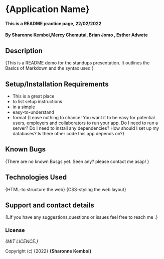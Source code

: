 # {Application Name} <!--h1-->
#### This is a README practice page, 22/02/2022
#### By **Sharonne Kemboi,Mercy Chemutai, Brian Jomo , Esther Adwete**
## Description<!--h2-->
{This is a README demo for the standups presentation. It outlines the Basics of Markdown and the syntax used }
## Setup/Installation Requirements
* This is a great place
* to list setup instructions
* in a simple
* easy-to-understand
* format
{Leave nothing to chance! You want it to be easy for potential users, employers and collaborators to run your app. Do I need to run a server? Do I need to install any dependencies? How should I set up my databases? Is there other code this app depends on?}
## Known Bugs
{There are no known Busgs yet. Seen any? please contact me asap! }
## Technologies Used
{HTML-to structure the web}
{CSS-styling the web layout}
## Support and contact details
{LIf you have any suggestions,questions or issues feel free to reach me .}
### License
*{MIT LICENCE.}*

Copyright (c) {2022} **{Sharonne Kemboi}**
  